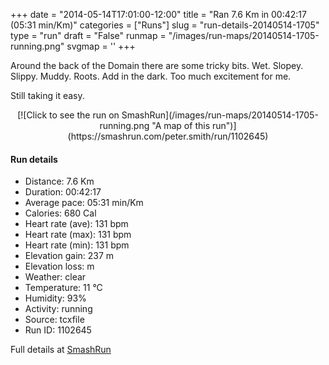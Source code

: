 +++
date = "2014-05-14T17:01:00-12:00"
title = "Ran 7.6 Km in 00:42:17 (05:31 min/Km)"
categories = ["Runs"]
slug = "run-details-20140514-1705"
type = "run"
draft = "False"
runmap = "/images/run-maps/20140514-1705-running.png"
svgmap = '<polyline points="16 0, 19 17, 22 19, 32 23, 32 36, 40 45, 47 55, 53 59, 84 62, 85 76, 80 84, 77 86, 43 100, 35 95, 22 82, 27 69, 40 60, 59 59, 62 62, 67 73, 61 86, 52 80, 56 87, 41 98, 34 94, 22 81, 22 77, 29 67, 40 61, 60 59, 67 71, 66 76, 59 86, 51 80, 56 88, 42 97, 35 95, 25 83, 29 60, 44 52, 33 38, 30 25, 19 16, 18 1">'
+++

Around the back of the Domain there are some tricky bits. Wet. Slopey. Slippy. Muddy. Roots. Add in the dark. Too much excitement for me. 

Still taking it easy. 



<!--more-->

<center>
[![Click to see the run on SmashRun](/images/run-maps/20140514-1705-running.png "A map of this run")](https://smashrun.com/peter.smith/run/1102645)
</center>

#### Run details

* Distance: 7.6 Km
* Duration: 00:42:17
* Average pace: 05:31 min/Km
* Calories: 680 Cal
* Heart rate (ave): 131 bpm
* Heart rate (max): 131 bpm
* Heart rate (min): 131 bpm
* Elevation gain: 237 m
* Elevation loss:  m
* Weather: clear
* Temperature: 11 &deg;C
* Humidity: 93%
* Activity: running
* Source: tcxfile
* Run ID: 1102645

Full details at [SmashRun](https://smashrun.com/peter.smith/run/1102645)